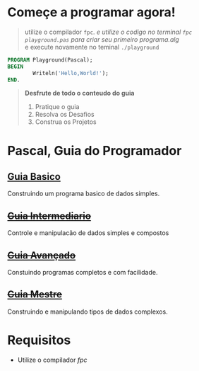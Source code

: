 # Começe a programar agora!  
> utilize o compilador `fpc`. 
> _e utilize o codigo no terminal `fpc playground.pas` para criar seu primeiro programa.alg_  
> e execute novamente no teminal `./playground`

~~~pascal
PROGRAM Playground(Pascal);
BEGIN   
        Writeln('Hello,World!');
END.    
~~~

> **Desfrute de todo o conteudo do guia**
> 1. Pratique o guia  
> 2. Resolva os Desafios   
> 3. Construa os Projetos   

# Pascal, Guia do Programador

## [Guia Basico](1-guia-basico/README.md)
Construindo um programa basico de dados simples.
## ~~[Guia Intermediario](2-guia-intermediario/README.md)~~
Controle e manipulacão de dados simples e compostos
## ~~[Guia Avançado](3-guia-avancado/README.md)~~
Constuindo programas completos e com facilidade.
## ~~[Guia Mestre](4-guia-mestre/README.md)~~
Construindo e manipulando tipos de dados complexos.   

# Requisitos
* Utilize o compilador _fpc_

